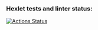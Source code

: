 ### Hexlet tests and linter status:
[![Actions Status](https://github.com/ivanovma3/backend-project-lvl1/workflows/hexlet-check/badge.svg)](https://github.com/ivanovma3/backend-project-lvl1/actions)